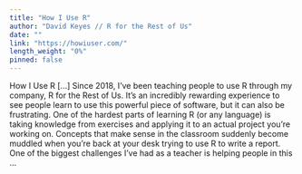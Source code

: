 ```yaml
---
title: "How I Use R"
author: "David Keyes // R for the Rest of Us"
date: ""
link: "https://howiuser.com/"
length_weight: "0%"
pinned: false
---
```


How I Use R [...] Since 2018, I’ve been teaching people to use R through my company, R for the Rest of Us. It’s an incredibly rewarding experience to see people learn to use this powerful piece of software, but it can also be frustrating. One of the hardest parts of learning R (or any language) is taking knowledge from exercises and applying it to an actual project you’re working on. Concepts that make sense in the classroom suddenly become muddled when you’re back at your desk trying to use R to write a report. One of the biggest challenges I’ve had as a teacher is helping people in this ...
